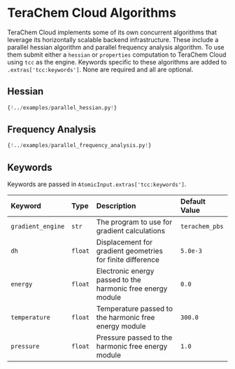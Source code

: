 # TeraChem Cloud Algorithms

TeraChem Cloud implements some of its own concurrent algorithms that leverage its horizontally scalable backend infrastructure. These include a parallel hessian algorithm and parallel frequency analysis algorithm. To use them submit either a `hessian` or `properties` computation to TeraChem Cloud using `tcc` as the engine. Keywords specific to these algorithms are added to `.extras['tcc:keywords']`. None are required and all are optional.

## Hessian

```python
{!../examples/parallel_hessian.py!}
```

## Frequency Analysis

```python
{!../examples/parallel_frequency_analysis.py!}
```

## Keywords

Keywords are passed in `AtomicInput.extras['tcc:keywords']`.

| Keyword           | Type    | Description                                                 | Default Value  |
| :---------------- | :------ | :---------------------------------------------------------- | :------------- |
| `gradient_engine` | `str`   | The program to use for gradient calculations                | `terachem_pbs` |
| `dh`              | `float` | Displacement for gradient geometries for finite difference  | `5.0e-3`       |
| `energy`          | `float` | Electronic energy passed to the harmonic free energy module | `0.0`          |
| `temperature`     | `float` | Temperature passed to the harmonic free energy module       | `300.0`        |
| `pressure`        | `float` | Pressure passed to the harmonic free energy module          | `1.0`          |
